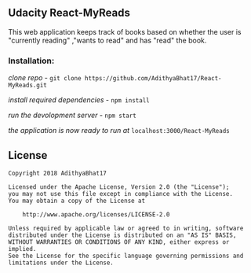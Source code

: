 ## Udacity React-MyReads

This web application keeps track of books based on whether the user is "currently reading" ,"wants to read" and has "read" the book.

### Installation:
*clone repo* - `git clone https://github.com/AdithyaBhat17/React-MyReads.git`

*install required dependencies* - `npm install`

*run the devolopment server* - `npm start`

*the application is now ready to run at* `localhost:3000/React-MyReads`

## License

    Copyright 2018 AdithyaBhat17

    Licensed under the Apache License, Version 2.0 (the "License");
    you may not use this file except in compliance with the License.
    You may obtain a copy of the License at

        http://www.apache.org/licenses/LICENSE-2.0

    Unless required by applicable law or agreed to in writing, software
    distributed under the License is distributed on an "AS IS" BASIS,
    WITHOUT WARRANTIES OR CONDITIONS OF ANY KIND, either express or implied.
    See the License for the specific language governing permissions and
    limitations under the License.
